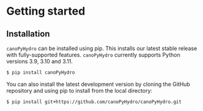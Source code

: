 # Getting started

## Installation

`canoPyHydro` can be installed using pip. This installs our latest stable release with fully-supported features. `canoPyHydro` currently supports Python versions 3.9, 3.10 and 3.11.

```bash
$ pip install canoPyHydro
```

You can also install the latest development version by cloning the GitHub repository and using pip to install from the local directory:

```bash
$ pip install git+https://github.com/canoPyHydro/canoPyHydro.git
```
<!-- 
In addition, we provide a reproducible computational environment using [Binder](https://mybinder.org/v2/gh/canoPyHydro/canoPyHydro-binder/HEAD), where you can execute the example notebooks without the need to install the canoPyHydro package or ParFlow. Please note that the Binder project has limited resources, so this is not an appropriate place to run large simulations - but it's a great environment to get started with the canoPyHydro API. Note that Binder may take several minutes to launch. -->